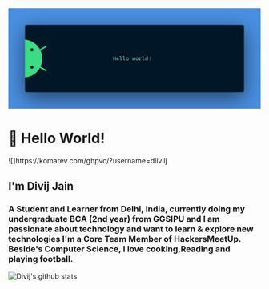 

<!--
**diiviij/diiviij** is a ✨ _special_ ✨ repository because its `README.md` (this file) appears on your GitHub profile.-->
<img src="d.png">
<h1>  👋 Hello World! </h1></center>
![]https://komarev.com/ghpvc/?username=diiviij

<h2> I'm Divij Jain </h2>
<h3> A Student and Learner from Delhi, India, currently doing my undergraduate BCA (2nd year) from GGSIPU and I am passionate about technology and want to learn & explore new technologies I'm a Core Team Member of HackersMeetUp. Beside's Computer Science, I love cooking,Reading and playing football.</h3>
   
   ![Divij's github stats](https://github-readme-stats.vercel.app/api?username=diiviij&count_private=true)






